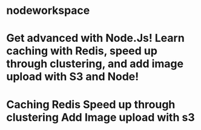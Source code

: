 # nodeworkspace
# Get advanced with Node.Js! Learn caching with Redis, speed up through clustering, and add image upload with S3 and Node!
# Caching Redis Speed up through clustering Add Image upload with s3

